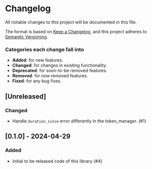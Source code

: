 # Changelog

All notable changes to this project will be documented in this file.

The format is based on [Keep a Changelog](https://keepachangelog.com/en/1.1.0/),
and this project adheres to [Semantic Versioning](https://semver.org/spec/v2.0.0.html).

### Categories each change fall into

* **Added**: for new features.
* **Changed**: for changes in existing functionality.
* **Deprecated**: for soon-to-be removed features.
* **Removed**: for now removed features.
* **Fixed**: for any bug fixes.

## [Unreleased]

### Changed
- Handle ```duration_since``` error differently in the token_manager. (#1)


## [0.1.0] - 2024-04-29

### Added
- Initial to be released code of this library (#4)
